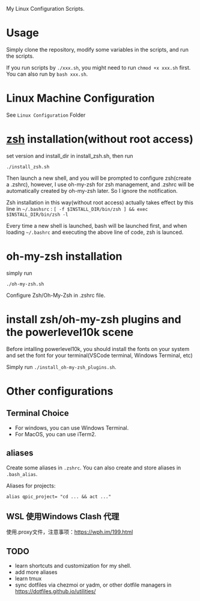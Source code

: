 My Linux Configuration Scripts.


# Usage
Simply clone the repository, modify some variables in the scripts, and run the scripts.

If you run scripts by `./xxx.sh`, you might need to run `chmod +x xxx.sh` first. You can also run by `bash xxx.sh`.



# Linux Machine Configuration
See `Linux Configuration` Folder


# [zsh](https://sourceforge.net/projects/zsh/) installation(without root access)
set version and install_dir in install_zsh.sh, then run
```
./install_zsh.sh
```

Then launch a new shell, and you will be prompted to configure zsh(create a .zshrc), however, I use oh-my-zsh for zsh management, and .zshrc will be automatically created by oh-my-zsh later. So I ignore the notification.

Zsh installation in this way(without root access) actually takes effect by this line in `~/.bashsrc` :
```[ -f $INSTALL_DIR/bin/zsh ] && exec $INSTALL_DIR/bin/zsh -l```

Every time a new shell is launched, bash will be launched first, and when loading `~/.bashrc` and executing the above line of code, zsh is launced.

# oh-my-zsh installation
simply run
```
./oh-my-zsh.sh
```

Configure Zsh/Oh-My-Zsh in .zshrc file.

# install zsh/oh-my-zsh plugins and the powerlevel10k scene
Before intalling powerlevel10k, you should install the fonts on your system and set the font for your terminal(VSCode terminal, Windows Terminal, etc)

Simply run `./install_oh-my-zsh_plugins.sh`.

# Other configurations

## Terminal Choice
- For windows, you can use Windows Terminal.
- For MacOS, you can use iTerm2.

## aliases
Create some aliases in `.zshrc`. You can also create and store aliases in `.bash_alias`.

Aliases for projects:
```
alias qpic_project= "cd ... && act ..."
```
## WSL 使用Windows Clash 代理
使用.proxy文件，注意事项：https://wph.im/199.html

## TODO
- learn shortcuts and customization for my shell.
- add more aliases
- learn tmux
- sync dotfiles via chezmoi or yadm, or other dotfile managers in https://dotfiles.github.io/utilities/
